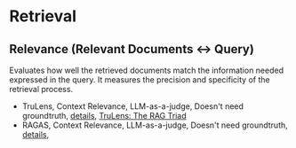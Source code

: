 # Retrieval

## Relevance (Relevant Documents <-> Query)
Evaluates how well the retrieved documents match the information needed expressed in the query. It measures the precision and specificity of the retrieval process.

- TruLens, Context Relevance, LLM-as-a-judge, Doesn't need groundtruth, [details](relevance/TruLens_context-relevance.md), [TruLens: The RAG Triad](https://www.trulens.org/trulens_eval/getting_started/core_concepts/rag_triad/)
- RAGAS, Context Relevance, LLM-as-a-judge, Doesn't need groundtruth, [details](relevance/RAGAS_context-relevance.md), 
